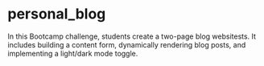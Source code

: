 # personal_blog
In this Bootcamp challenge, students create a two-page blog websitests. It includes building a content form, dynamically rendering blog posts, and implementing a light/dark mode toggle. 

